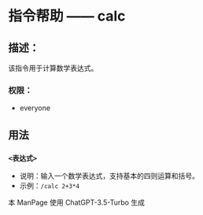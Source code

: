 # 指令帮助 —— calc

## 描述：
该指令用于计算数学表达式。

### 权限：

- everyone

## 用法

### `<表达式>`

- 说明：输入一个数学表达式，支持基本的四则运算和括号。
- 示例：`/calc 2+3*4`

本 ManPage 使用 ChatGPT-3.5-Turbo 生成